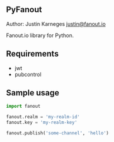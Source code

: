 PyFanout
--------
Author: Justin Karneges <justin@fanout.io>

Fanout.io library for Python.

Requirements
------------

* jwt
* pubcontrol

Sample usage
------------

```python
import fanout

fanout.realm = 'my-realm-id'
fanout.key = 'my-realm-key'

fanout.publish('some-channel', 'hello')
```
